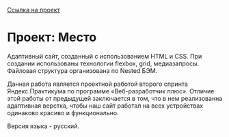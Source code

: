 [Ссылка на проект](https://)


# Проект: Место

  Адаптивный сайт, созданный с использованием HTML и CSS. При создании использованы технологии flexbox, grid, медиазапросы. Файловая структура организована по Nested БЭМ.

  Данная работа является проектной работой второго спринта Яндекс.Практикума по программе «Веб-разработчик плюс». Отличие этой работы от предыдущей заключается в том, что в нем реализованна адаптивная верстка, чтобы наш сайт работал на всех устройствах одинаково красиво и функционально.

  Версия языка - русский.
